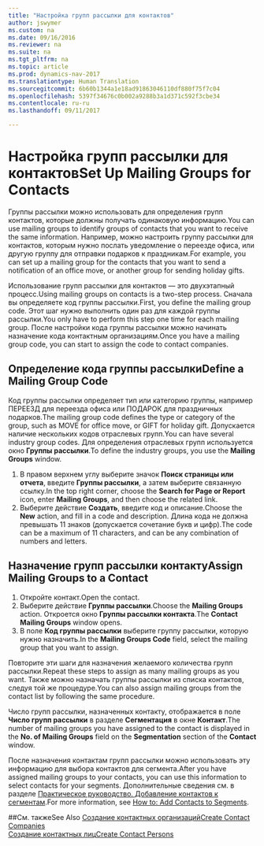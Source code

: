 ```yaml
---
title: "Настройка групп рассылки для контактов"
author: jswymer
ms.custom: na
ms.date: 09/16/2016
ms.reviewer: na
ms.suite: na
ms.tgt_pltfrm: na
ms.topic: article
ms.prod: dynamics-nav-2017
ms.translationtype: Human Translation
ms.sourcegitcommit: 6b60b1344a1e18ad91863046110df880f75f7c04
ms.openlocfilehash: 5397f34676c0b002a9288b3a1d371c592f3cbe34
ms.contentlocale: ru-ru
ms.lasthandoff: 09/11/2017

---
```

# <a name="set-up-mailing-groups-for-contacts"></a><span data-ttu-id="d02b9-102">Настройка групп рассылки для контактов</span><span class="sxs-lookup"><span data-stu-id="d02b9-102">Set Up Mailing Groups for Contacts</span></span>
<span data-ttu-id="d02b9-103">Группы рассылки можно использовать для определения групп контактов, которые должны получать одинаковую информацию.</span><span class="sxs-lookup"><span data-stu-id="d02b9-103">You can use mailing groups to identify groups of contacts that you want to receive the same information.</span></span> <span data-ttu-id="d02b9-104">Например, можно настроить группу рассылки для контактов, которым нужно послать уведомление о переезде офиса, или другую группу для отправки подарков к праздникам.</span><span class="sxs-lookup"><span data-stu-id="d02b9-104">For example, you can set up a mailing group for the contacts that you want to send a notification of an office move, or another group for sending holiday gifts.</span></span>

<span data-ttu-id="d02b9-105">Использование групп рассылки для контактов — это двухэтапный процесс.</span><span class="sxs-lookup"><span data-stu-id="d02b9-105">Using mailing groups on contacts is a two-step process.</span></span> <span data-ttu-id="d02b9-106">Сначала вы определяете код группы рассылки.</span><span class="sxs-lookup"><span data-stu-id="d02b9-106">First, you define the mailing group code.</span></span> <span data-ttu-id="d02b9-107">Этот шаг нужно выполнить один раз для каждой группы рассылки.</span><span class="sxs-lookup"><span data-stu-id="d02b9-107">You only have to perform this step one time for each mailing group.</span></span> <span data-ttu-id="d02b9-108">После настройки кода группы рассылки можно начинать назначение кода контактным организациям.</span><span class="sxs-lookup"><span data-stu-id="d02b9-108">Once you have a mailing group code, you can start to assign the code to contact companies.</span></span>

## <a name="define-a-mailing-group-code"></a><span data-ttu-id="d02b9-109">Определение кода группы рассылки</span><span class="sxs-lookup"><span data-stu-id="d02b9-109">Define a Mailing Group Code</span></span>
<span data-ttu-id="d02b9-110">Код группы рассылки определяет тип или категорию группы, например ПЕРЕЕЗД для переезда офиса или ПОДАРОК для праздничных подарков.</span><span class="sxs-lookup"><span data-stu-id="d02b9-110">The mailing group code defines the type or category of the group, such as MOVE for office move, or GIFT for holiday gift.</span></span> <span data-ttu-id="d02b9-111">Допускается наличие нескольких кодов отраслевых групп.</span><span class="sxs-lookup"><span data-stu-id="d02b9-111">You can have several industry group codes.</span></span> <span data-ttu-id="d02b9-112">Для определения отраслевых групп используется окно **Группы рассылки**.</span><span class="sxs-lookup"><span data-stu-id="d02b9-112">To define the industry groups, you use the **Mailing Groups** window.</span></span>

1. <span data-ttu-id="d02b9-113">В правом верхнем углу выберите значок **Поиск страницы или отчета**, введите **Группы рассылки**, а затем выберите связанную ссылку.</span><span class="sxs-lookup"><span data-stu-id="d02b9-113">In the top right corner, choose the **Search for Page or Report** icon, enter **Mailing Groups**, and then choose the related link.</span></span>
2. <span data-ttu-id="d02b9-114">Выберите действие **Создать**, введите код и описание.</span><span class="sxs-lookup"><span data-stu-id="d02b9-114">Choose the **New** action, and fill in a code and description.</span></span> <span data-ttu-id="d02b9-115">Длина кода не должна превышать 11 знаков (допускается сочетание букв и цифр).</span><span class="sxs-lookup"><span data-stu-id="d02b9-115">The code can be a maximum of 11 characters, and can be any combination of numbers and letters.</span></span>

## <a name="assign-mailing-groups-to-a-contact"></a><span data-ttu-id="d02b9-116">Назначение групп рассылки контакту</span><span class="sxs-lookup"><span data-stu-id="d02b9-116">Assign Mailing Groups to a Contact</span></span>
1. <span data-ttu-id="d02b9-117">Откройте контакт.</span><span class="sxs-lookup"><span data-stu-id="d02b9-117">Open the contact.</span></span>
2. <span data-ttu-id="d02b9-118">Выберите действие **Группы рассылки**.</span><span class="sxs-lookup"><span data-stu-id="d02b9-118">Choose the **Mailing Groups** action.</span></span> <span data-ttu-id="d02b9-119">Откроется окно **Группы рассылки контакта**.</span><span class="sxs-lookup"><span data-stu-id="d02b9-119">The **Contact Mailing Groups** window opens.</span></span>
3. <span data-ttu-id="d02b9-120">В поле **Код группы рассылки** выберите группу рассылки, которую нужно назначить.</span><span class="sxs-lookup"><span data-stu-id="d02b9-120">In the **Mailing Groups Code** field, select the mailing group that you want to assign.</span></span>

<span data-ttu-id="d02b9-121">Повторите эти шаги для назначения желаемого количества групп рассылки.</span><span class="sxs-lookup"><span data-stu-id="d02b9-121">Repeat these steps to assign as many mailing groups as you want.</span></span> <span data-ttu-id="d02b9-122">Также можно назначать группы рассылки из списка контактов, следуя той же процедуре.</span><span class="sxs-lookup"><span data-stu-id="d02b9-122">You can also assign mailing groups from the contact list by following the same procedure.</span></span>

<span data-ttu-id="d02b9-123">Число групп рассылки, назначенных контакту, отображается в поле **Число групп рассылки** в разделе **Сегментация** в окне **Контакт**.</span><span class="sxs-lookup"><span data-stu-id="d02b9-123">The number of mailing groups you have assigned to the contact is displayed in the **No. of Mailing Groups** field on the **Segmentation** section of the **Contact** window.</span></span>

<span data-ttu-id="d02b9-124">После назначения контактам групп рассылки можно использовать эту информацию для выбора контактов для сегмента.</span><span class="sxs-lookup"><span data-stu-id="d02b9-124">After you have assigned mailing groups to your contacts, you can use this information to select contacts for your segments.</span></span> <span data-ttu-id="d02b9-125">Дополнительные сведения см. в разделе [Практическое руководство. Добавление контактов к сегментам](marketing-add-contact-segment.md).</span><span class="sxs-lookup"><span data-stu-id="d02b9-125">For more information, see [How to: Add Contacts to Segments](marketing-add-contact-segment.md).</span></span>

##<a name="see-also"></a><span data-ttu-id="d02b9-126">См. также</span><span class="sxs-lookup"><span data-stu-id="d02b9-126">See Also</span></span>
[<span data-ttu-id="d02b9-127">Создание контактных организаций</span><span class="sxs-lookup"><span data-stu-id="d02b9-127">Create Contact Companies</span></span>](marketing-create-contact-companies.md)  
[<span data-ttu-id="d02b9-128">Создание контактных лиц</span><span class="sxs-lookup"><span data-stu-id="d02b9-128">Create Contact Persons</span></span>](marketing-create-contact-persons.md)  

